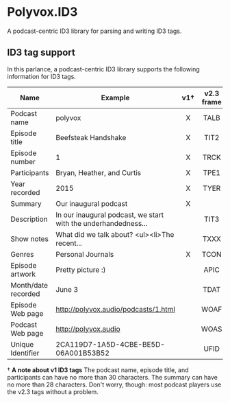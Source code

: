 # Polyvox.ID3

A podcast-centric ID3 library for parsing and writing ID3 tags.

## ID3 tag support

In this parlance, a podcast-centric ID3 library supports the following
information for ID3 tags.

| Name                | Example                                                         | v1† | v2.3 frame | Atom            |
| ------------------- | --------------------------------------------------------------- | :-: | :--------: | --------------- |
| Podcast name        | polyvox                                                         |  X  |  TALB      | `:podcast`      |
| Episode title       | Beefsteak Handshake                                             |  X  |  TIT2      | `:title`        |
| Episode number      | 1                                                               |  X  |  TRCK      | `:number`       |
| Participants        | Bryan, Heather, and Curtis                                      |  X  |  TPE1      | `:participants` |
| Year recorded       | 2015                                                            |  X  |  TYER      | `:year`         |
| Summary             | Our inaugural podcast                                           |  X  |            | `:summary`      |
| Description         | In our inaugural podcast, we start with the underhandedness...  |     |  TIT3      | `:description`  |
| Show notes          | What did we talk about? &lt;ul&gt;&lt;li&gt;The recent...       |     |  TXXX      | `:show_notes`   |
| Genres              | Personal Journals                                               |  X  |  TCON      | `:genres`       |
| Episode artwork     | Pretty picture :)                                               |     |  APIC      | `:artwork`      |
| Month/date recorded | June 3                                                          |     |  TDAT      | `:date`         |
| Episode Web page    | http://polyvox.audio/podcasts/1.html                            |     |  WOAF      | `:url`          |
| Podcast Web page    | http://polyvox.audio                                            |     |  WOAS      | `:podcast_url`  |
| Unique Identifier   | 2CA119D7-1A5D-4CBE-BE5D-06A001B53B52                            |     |  UFID      | `:uid`          |

† **A note about v1 ID3 tags** The podcast name, episode title, and participants
can have no more than 30 characters. The summary can have no more than 28
characters. Don't worry, though: most podcast players use the v2.3 tags without
a problem.

